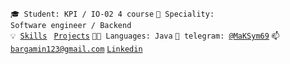 <code>🎓 Student: KPI / IO-02 4 course</code>
<code>👷 Speciality: Software engineer / Backend</code><br>
<code>💡 [Skills](SKILLS.md)</code>
<code> [Projects](PROJECTS.md)</code>
<code>🧑‍💻 Languages: Java</code>
<code>💬 telegram: [@MaKSym69](https://telegram.me/MaKSym69)</code>
<code>📫 [bargamin123@gmail.com](mailto:bargamin123@gmail.com)</code>
<code>[Linkedin](https://www.linkedin.com/in/max-bargamin-232910237/)</code>
